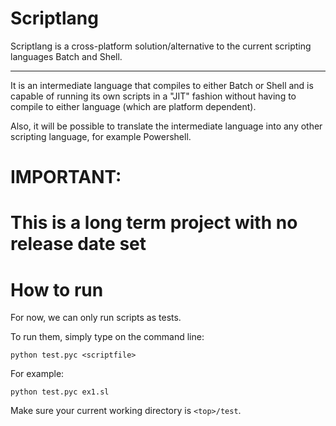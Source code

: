 # Scriptlang

Scriptlang is a cross-platform solution/alternative to the current scripting languages Batch and Shell.

___
It is an intermediate language that compiles to either Batch or Shell and is capable of running its own scripts in a "JIT" fashion without having to compile to either language (which are platform dependent).

Also, it will be possible to translate the intermediate language into any other scripting language, for example Powershell.

# IMPORTANT:
# This is a long term project with no release date set  

# How to run  

For now, we can only run scripts as tests.  

To run them, simply type on the command line:  

`python test.pyc <scriptfile>`

For example:

`python test.pyc ex1.sl`

Make sure your current working directory is `<top>/test`.
